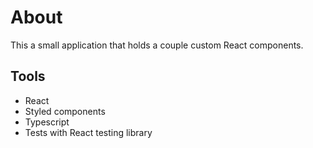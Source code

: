 # About
This a small application that holds a couple custom React components.

## Tools
- React
- Styled components
- Typescript
- Tests with React testing library
